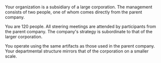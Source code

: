 Your organization is a subsidiary of a large corporation. The management consists of two people, one of whom comes directly from the parent company.

You are 120 people. All steering meetings are attended by participants from the parent company. The company's strategy is subordinate to that of the larger corporation.

You operate using the same artifacts as those used in the parent company. Your departmental structure mirrors that of the corporation on a smaller scale.
